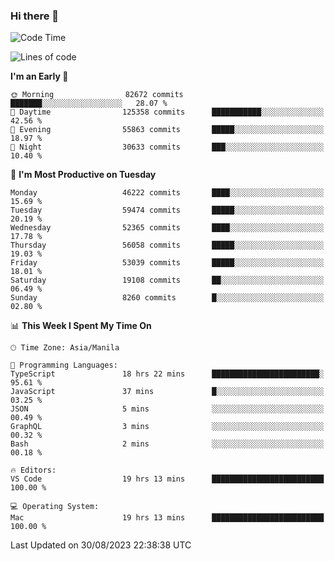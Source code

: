 ### Hi there 👋

<!--START_SECTION:waka-->
![Code Time](http://img.shields.io/badge/Code%20Time-4%2C278%20hrs%2034%20mins-blue)

![Lines of code](https://img.shields.io/badge/From%20Hello%20World%20I%27ve%20Written-109.2%20million%20lines%20of%20code-blue)

**I'm an Early 🐤** 

```text
🌞 Morning                82672 commits       ███████░░░░░░░░░░░░░░░░░░   28.07 % 
🌆 Daytime                125358 commits      ███████████░░░░░░░░░░░░░░   42.56 % 
🌃 Evening                55863 commits       █████░░░░░░░░░░░░░░░░░░░░   18.97 % 
🌙 Night                  30633 commits       ███░░░░░░░░░░░░░░░░░░░░░░   10.40 % 
```
📅 **I'm Most Productive on Tuesday** 

```text
Monday                   46222 commits       ████░░░░░░░░░░░░░░░░░░░░░   15.69 % 
Tuesday                  59474 commits       █████░░░░░░░░░░░░░░░░░░░░   20.19 % 
Wednesday                52365 commits       ████░░░░░░░░░░░░░░░░░░░░░   17.78 % 
Thursday                 56058 commits       █████░░░░░░░░░░░░░░░░░░░░   19.03 % 
Friday                   53039 commits       █████░░░░░░░░░░░░░░░░░░░░   18.01 % 
Saturday                 19108 commits       ██░░░░░░░░░░░░░░░░░░░░░░░   06.49 % 
Sunday                   8260 commits        █░░░░░░░░░░░░░░░░░░░░░░░░   02.80 % 
```


📊 **This Week I Spent My Time On** 

```text
🕑︎ Time Zone: Asia/Manila

💬 Programming Languages: 
TypeScript               18 hrs 22 mins      ████████████████████████░   95.61 % 
JavaScript               37 mins             █░░░░░░░░░░░░░░░░░░░░░░░░   03.25 % 
JSON                     5 mins              ░░░░░░░░░░░░░░░░░░░░░░░░░   00.49 % 
GraphQL                  3 mins              ░░░░░░░░░░░░░░░░░░░░░░░░░   00.32 % 
Bash                     2 mins              ░░░░░░░░░░░░░░░░░░░░░░░░░   00.18 % 

🔥 Editors: 
VS Code                  19 hrs 13 mins      █████████████████████████   100.00 % 

💻 Operating System: 
Mac                      19 hrs 13 mins      █████████████████████████   100.00 % 
```


 Last Updated on 30/08/2023 22:38:38 UTC
<!--END_SECTION:waka-->


<!--
**rad182/rad182** is a ✨ _special_ ✨ repository because its `README.md` (this file) appears on your GitHub profile.

Here are some ideas to get you started:

- 🔭 I’m currently working on ...
- 🌱 I’m currently learning ...
- 👯 I’m looking to collaborate on ...
- 🤔 I’m looking for help with ...
- 💬 Ask me about ...
- 📫 How to reach me: ...
- 😄 Pronouns: ...
- ⚡ Fun fact: ...
-->
